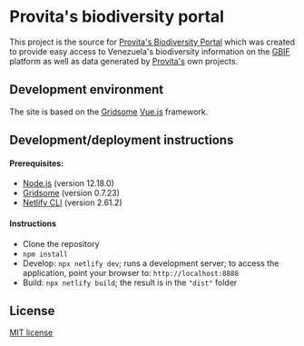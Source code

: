 # Provita's biodiversity portal

This project is the source for [Provita's Biodiversity Portal](https://bioportal.provita.org.ve/) which was created to provide easy access to Venezuela's biodiversity information on the [GBIF](https://www.gbif.org/) platform as well as data generated by [Provita's](https://provita.org.ve) own projects.

## Development environment

The site is based on the [Gridsome](https://gridsome.org/) [Vue.js](https://vuejs.org/) framework.

## Development/deployment instructions

#### Prerequisites:
* [Node.js](https://nodejs.org/en/) (version 12.18.0)
* [Gridsome](https://gridsome.org/) (version 0.7.23)
* [Netlify CLI](https://docs.netlify.com/cli/get-started/#installation) (version 2.61.2)

#### Instructions

* Clone the repository
* ```npm install```
* Develop: ```npx netlify dev```; runs a development server; to access the application, point your browser to: ```http://localhost:8888```
* Build: ```npx netlify build```; the result is in the ```"dist"``` folder

## License

[MIT license](https://opensource.org/licenses/MIT)

